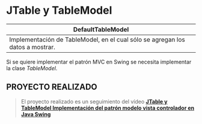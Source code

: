 # JTable y TableModel


| **DefaultTableModel**                                                         |
|-------------------------------------------------------------------------------|
| Implementación de TableModel, en el cual sólo se agregan los datos a mostrar. |

Si se quiere implementar el patrón MVC en Swing se necesita implementar la clase *TableModel*.

## PROYECTO REALIZADO
> El proyecto realizado es un seguimiento del vídeo [**JTable y TableModel Implementación del patrón modelo vista controlador en Java Swing**](https://youtu.be/iFxWDKmcfZk)